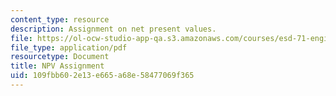 ```yaml
---
content_type: resource
description: Assignment on net present values.
file: https://ol-ocw-studio-app-qa.s3.amazonaws.com/courses/esd-71-engineering-systems-analysis-for-design-fall-2008/109fbb602e13e665a68e58477069f365_npv.pdf
file_type: application/pdf
resourcetype: Document
title: NPV Assignment
uid: 109fbb60-2e13-e665-a68e-58477069f365
---
```

